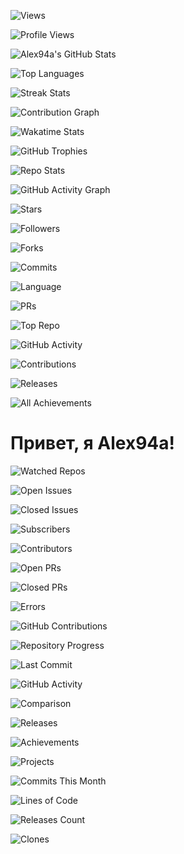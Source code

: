 <!-- Пример с стилизованным счётчиком просмотров -->
![Views](https://img.shields.io/badge/Views-999%2C999%2C999-brightgreen?style=for-the-badge&label=Total%20Views)

<!-- Пример с динамическим отображением информации через Shields.io -->
![Profile Views](https://komarev.com/ghpvc/?username=Alex94a&style=for-the-badge&color=blue&label=Profile%20Views)


<!-- 2. Статистика GitHub -->
![Alex94a's GitHub Stats](https://github-readme-stats.vercel.app/api?username=Alex94a&show_icons=true&hide_title=true&hide=prs&count_private=true&theme=radical)

<!-- 3. Топ-10 языков программирования -->
![Top Languages](https://github-readme-stats.vercel.app/api/top-langs/?username=Alex94a&layout=compact&theme=radical&langs_count=10)

<!-- 4. Статистика по стрикам (streak) -->
![Streak Stats](https://github-readme-streak-stats.herokuapp.com/?user=Alex94a&theme=radical)

<!-- 5. График вклада в репозитории -->
![Contribution Graph](https://github-readme-activity-graph.cyclic.app/graph?username=Alex94a&theme=radical)

<!-- 6. Wakatime Stats (если используете для отслеживания времени) -->
![Wakatime Stats](https://wakatime.com/badge/user/your_user_name_here.svg)

<!-- 7. GitHub Trophies -->
![GitHub Trophies](https://github-profile-trophy.vercel.app/?username=Alex94a&theme=radical&margin-w=10&margin-h=10)

<!-- 8. Репозиторий статистики -->
![Repo Stats](https://github-readme-stats.vercel.app/api/pin/?username=Alex94a&repo=your-repository-name)

<!-- 9. GitHub Activity Graph -->
![GitHub Activity Graph](https://activity-graph.herokuapp.com/graph?username=Alex94a&theme=github)

<!-- 10. GitHub Stars -->
![Stars](https://img.shields.io/github/stars/Alex94a?style=flat-square&label=Stars)

<!-- 11. Количество фоловеров на GitHub -->
![Followers](https://img.shields.io/github/followers/Alex94a?style=flat-square&label=Followers)

<!-- 12. Количество форков репозитория -->
![Forks](https://img.shields.io/github/forks/Alex94a/your-repository-name?style=flat-square)

<!-- 13. GitHub Commits -->
![Commits](https://img.shields.io/github/commit-activity/y/Alex94a?style=flat-square)

<!-- 14. Язык программирования для репозитория -->
![Language](https://img.shields.io/github/languages/top/Alex94a/your-repository-name?style=flat-square)

<!-- 15. Участие в проектах GitHub (количество Pull Requests) -->
![PRs](https://img.shields.io/github/issues-pr/Alex94a?style=flat-square)

<!-- 16. Репозиторий с наибольшим количеством звезд -->
![Top Repo](https://github-readme-stats.vercel.app/api/pin/?username=Alex94a&repo=your-most-starred-repo)

<!-- 17. Статистика активности на GitHub -->
![GitHub Activity](https://github-activity-readme.vercel.app/?username=Alex94a)

<!-- 18. GitHub Contributions -->
![Contributions](https://contrib.rocks/image?repo=Alex94a)

<!-- 19. Подсчет количества опубликованных релизов -->
![Releases](https://img.shields.io/github/release/Alex94a/your-repository-name?style=flat-square)

<!-- 20. Совмещение всех достижений -->
![All Achievements](https://github-profile-summary-cards.vercel.app/api/cards/profile-details?username=Alex94a&theme=radical)

# Привет, я Alex94a!

<!-- 21. Количество наблюдаемых репозиториев -->
![Watched Repos](https://img.shields.io/github/watchers/Alex94a/your-repository-name?style=flat-square)

<!-- 22. Количество открытых issue в репозитории -->
![Open Issues](https://img.shields.io/github/issues/open/Alex94a/your-repository-name?style=flat-square)

<!-- 23. Количество закрытых issue в репозитории -->
![Closed Issues](https://img.shields.io/github/issues-closed/Alex94a/your-repository-name?style=flat-square)

<!-- 24. Количество пользователей, смотрящих за репозиторием -->
![Subscribers](https://img.shields.io/github/watchers/Alex94a/your-repository-name?style=flat-square&label=Subscribers)

<!-- 25. Количество контрибьюторов в репозитории -->
![Contributors](https://img.shields.io/github/contributors/Alex94a/your-repository-name?style=flat-square)

<!-- 26. Количество открытых Pull Requests -->
![Open PRs](https://img.shields.io/github/issues-pr/Alex94a/your-repository-name?style=flat-square)

<!-- 27. Количество закрытых Pull Requests -->
![Closed PRs](https://img.shields.io/github/issues-pr-closed/Alex94a/your-repository-name?style=flat-square)

<!-- 28. Подсчет ошибок в репозиториях (например, с использованием linting) -->
![Errors](https://img.shields.io/badge/Errors-None-brightgreen)

<!-- 29. Статистика активности по коммитам (с помощью GitHub Contributions) -->
![GitHub Contributions](https://contrib.rocks/image?repo=Alex94a)

<!-- 30. Прогресс по репозиторию (например, использование GitHub Projects) -->
![Repository Progress](https://img.shields.io/github/project/board/Alex94a/your-repository-name?style=flat-square)

<!-- 31. Дата последнего коммита в репозитории -->
![Last Commit](https://img.shields.io/github/last-commit/Alex94a/your-repository-name?style=flat-square)

<!-- 32. Уровень активности на GitHub -->
![GitHub Activity](https://github-profile-summary-cards.vercel.app/api/cards/most-commit-language-card?username=Alex94a&theme=radical)

<!-- 33. Сравнение с другими пользователями (например, кончертный рейтинг) -->
![Comparison](https://github-profile-comparison.vercel.app/?username1=Alex94a&username2=other-user)

<!-- 34. Количество релизов в репозитории -->
![Releases](https://img.shields.io/github/release/Alex94a/your-repository-name?style=flat-square)

<!-- 35. Достижения (например, сертификаты или отличия) -->
![Achievements](https://img.shields.io/badge/Achievements-4-brightgreen)

<!-- 36. Количество проектов на GitHub -->
![Projects](https://img.shields.io/github/repo-size/Alex94a/your-repository-name?style=flat-square)

<!-- 37. Количество коммитов за последний месяц -->
![Commits This Month](https://img.shields.io/github/commit-activity/m/Alex94a?style=flat-square)

<!-- 38. Общее количество строк кода в репозиториях -->
![Lines of Code](https://img.shields.io/github/languages/code-size/Alex94a/your-repository-name?style=flat-square)

<!-- 39. Количество выпусков и версий проекта -->
![Releases Count](https://img.shields.io/github/release-count/Alex94a/your-repository-name?style=flat-square)

<!-- 40. Подсчет количества клонов репозитория -->
![Clones](https://img.shields.io/github/clone-count/Alex94a/your-repository-name?style=flat-square)

